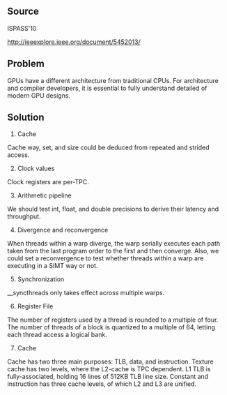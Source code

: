 ## Source

ISPASS'10

http://ieeexplore.ieee.org/document/5452013/

## Problem

GPUs have a different architecture from traditional CPUs. For architecture and compiler developers, it is essential to fully understand detailed of modern GPU designs.

## Solution

1. Cache

Cache way, set, and size could be deduced from repeated and strided access. 

2. Clock values

Clock registers are per-TPC.

3. Arithmetic pipeline

We should test int, float, and double precisions to derive their latency and throughput.

4. Divergence and reconvergence

When threads within a warp diverge, the warp serially executes each path taken from the last program order to the first and then converge. Also, we could set a reconvergence to test whether threads within a warp are executing in a SIMT way or not.

5. Synchronization

__syncthreads only takes effect across multiple warps.

6. Register File

The number of registers used by a thread is rounded to a multiple of four. The number of threads of a block is quantized to a multiple of 64, letting each thread access a logical bank.

7. Cache

Cache has two three main purposes: TLB, data, and instruction. Texture cache has two levels, where the L2-cache is TPC dependent. L1 TLB is fully-associated, holding 16 lines of 512KB TLB line size. Constant and instruction has three cache levels, of which L2 and L3 are unified.

